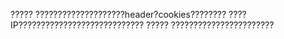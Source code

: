 ?????
        ????????????????????header?cookies????????
        ????IP????????????????????????????
?????
        ???????????????????????